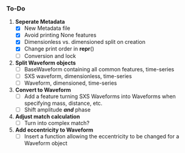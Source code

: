 ### **To-Do**
1. **Seperate Metadata**
    - [x] New Metadata file
    - [x] Avoid printing None features
    - [x] Dimensionless vs. dimensioned split on creation
    - [x] Change print order in __repr__()
    - [ ] Conversion and lock
1. **Split Waveform objects**
    - [ ] BaseWaveform containing all common features, time-series
    - [ ] SXS waveform, dimensionless, time-series
    - [ ] Waveform, dimensioned, time-series
1. **Convert to Waveform**
    - [ ] Add a feature turning SXS Waveforms into Waveforms when specifying mass, distance, etc.
    - [ ] Shift amplitude ***and*** phase
1. **Adjust match calculation**
    - [ ] Turn into complex match?
1. **Add eccentricity to Waveform**
    - [ ] Insert a function allowing the eccentricity to be changed for a Waveform object